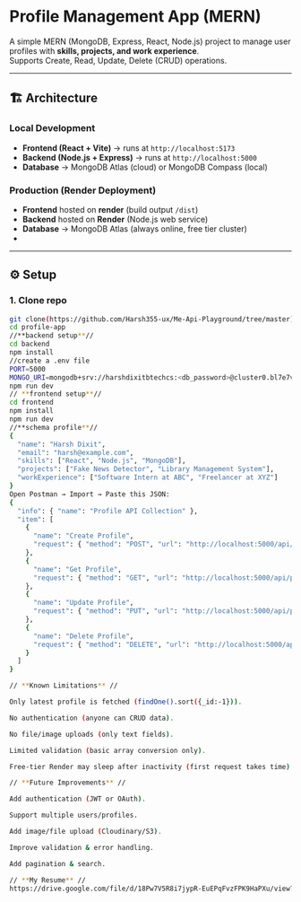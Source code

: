 # Profile Management App (MERN)

A simple MERN (MongoDB, Express, React, Node.js) project to manage user profiles with **skills, projects, and work experience**.  
Supports Create, Read, Update, Delete (CRUD) operations.  

---

## 🏗 Architecture

### Local Development
- **Frontend (React + Vite)** → runs at `http://localhost:5173`
- **Backend (Node.js + Express)** → runs at `http://localhost:5000`
- **Database** → MongoDB Atlas (cloud) or MongoDB Compass (local)


### Production (Render Deployment)
- **Frontend** hosted on **render** (build output `/dist`)
- **Backend** hosted on **Render** (Node.js web service)
- **Database** → MongoDB Atlas (always online, free tier cluster)
- 
---

## ⚙️ Setup

### 1. Clone repo
```bash
git clone(https://github.com/Harsh355-ux/Me-Api-Playground/tree/master)
cd profile-app
//**backend setup**//
cd backend
npm install
//create a .env file
PORT=5000
MONGO_URI=mongodb+srv://harshdixitbtechcs:<db_password>@cluster0.bl7e7vq.mongodb.net/?retryWrites=true&w=majority&appName=Cluster0
npm run dev
// **frontend setup**//
cd frontend
npm install
npm run dev
//**schema profile**//
{
  "name": "Harsh Dixit",
  "email": "harsh@example.com",
  "skills": ["React", "Node.js", "MongoDB"],
  "projects": ["Fake News Detector", "Library Management System"],
  "workExperience": ["Software Intern at ABC", "Freelancer at XYZ"]
}
Open Postman → Import → Paste this JSON:
{
  "info": { "name": "Profile API Collection" },
  "item": [
    {
      "name": "Create Profile",
      "request": { "method": "POST", "url": "http://localhost:5000/api/profile" }
    },
    {
      "name": "Get Profile",
      "request": { "method": "GET", "url": "http://localhost:5000/api/profile" }
    },
    {
      "name": "Update Profile",
      "request": { "method": "PUT", "url": "http://localhost:5000/api/profile/:id" }
    },
    {
      "name": "Delete Profile",
      "request": { "method": "DELETE", "url": "http://localhost:5000/api/profile/:id" }
    }
  ]
}

// **Known Limitations** //

Only latest profile is fetched (findOne().sort({_id:-1})).

No authentication (anyone can CRUD data).

No file/image uploads (only text fields).

Limited validation (basic array conversion only).

Free-tier Render may sleep after inactivity (first request takes time).

// **Future Improvements** //

Add authentication (JWT or OAuth).

Support multiple users/profiles.

Add image/file upload (Cloudinary/S3).

Improve validation & error handling.

Add pagination & search.

// **My Resume** //
https://drive.google.com/file/d/18Pw7V5R8i7jypR-EuEPqFvzFPK9HaPXu/view?usp=drivesdk





